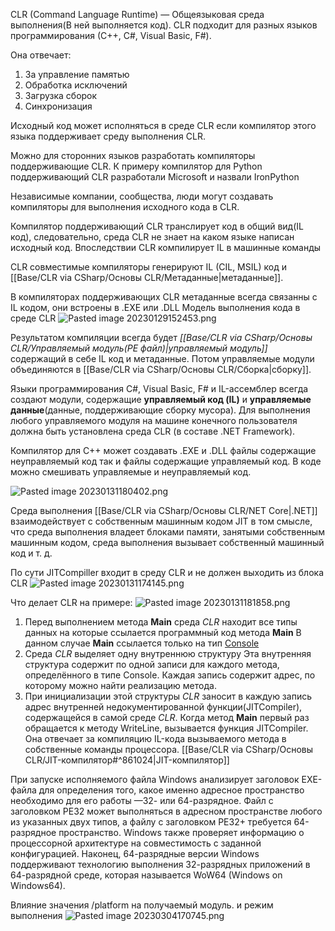 CLR (Command Language Runtime) — Общеязыковая среда выполнения(В ней выполняется код). CLR подходит для разных языков программирования (С++, С#, Visual Basic, F#).

Она отвечает:
1. За управление памятью
2. Обработка исключений
3. Загрузка сборок
4. Синхронизация

Исходный код может исполняться в среде CLR если компилятор этого языка поддерживает среду выполнения CLR. 

Можно для сторонних языков разработать компиляторы поддерживающие CLR. К примеру компилятор для Python поддерживающий CLR разработали Microsoft и назвали IronPython

Независимые компании, сообщества, люди могут создавать компиляторы для выполнения исходного кода в CLR.

Компилятор поддерживающий CLR транслирует код в общий вид(IL код), следовательно, среда CLR не знает на каком языке написан исходный код. Впоследствии CLR компилирует IL в машинные команды

CLR совместимые компиляторы генерируют IL (CIL, MSIL) код и [[Base/CLR via CSharp/Основы CLR/Метаданные\|метаданные]].

В компиляторах поддерживающих CLR метаданные всегда связанны с IL кодом, они встроены в .EXE или .DLL
Модель выполнения кода в среде CLR
![Pasted image 20230129152453.png](/img/user/Files/Image/Pasted%20image%2020230129152453.png)

Результатом компиляции всегда будет _[[Base/CLR via CSharp/Основы CLR/Управляемый модуль(PE файл)\|управляемый модуль]]_ содержащий в себе IL код и метаданные. Потом управляемые модули объединяются в [[Base/CLR via CSharp/Основы CLR/Cборка\|сборку]].

Языки программирования C#, Visual Basic, F# и IL-ассемблер всегда создают модули, содержащие **управляемый код (IL)** и **управляемые данные**(данные, поддерживающие сборку мусора). Для выполнения любого управляемого модуля на машине конечного пользователя должна быть установлена среда CLR (в составе .NET Framework).

Компилятор для C++ может создавать .EXE и .DLL файлы содержащие неуправляемый код так и файлы содержащие управляемый код. В коде можно смешивать управляемые и неуправляемый код.

![Pasted image 20230131180402.png](/img/user/Files/Image/Pasted%20image%2020230131180402.png)

Среда выполнения [[Base/CLR via CSharp/Основы CLR/NET Core\|.NET]] взаимодействует с собственным машинным кодом JIT в том смысле, что среда выполнения владеет блоками памяти, занятыми собственным машинным кодом, среда выполнения вызывает собственный машинный код и т. д.

По сути JITCompiller входит в среду CLR и не должен выходить из блока CLR
![Pasted image 20230131174145.png](/img/user/Files/Image/Pasted%20image%2020230131174145.png)


Что делает CLR на примере:
![Pasted image 20230131181858.png](/img/user/Files/Image/Pasted%20image%2020230131181858.png)


1. Перед выполнением метода **Main** среда _CLR_ находит все типы данных на которые ссылается программный код метода **Main**
В данном случае **Main** ссылается только на тип <u>Console</u>
2. Среда _CLR_ выделяет одну внутреннюю структуру
Эта внутренняя структура содержит по одной записи для каждого метода, определённого в типе Console.
Каждая запись содержит адрес, по которому можно найти реализацию метода. 
3. При инициализации этой структуры _CLR_ заносит в каждую запись адрес внутренней недокументированной функции(JITCompiler), содержащейся в самой среде _CLR_.
Когда метод **Main** первый раз обращается к методу WriteLine, вызывается функция JITCompiler. Она отвечает за компиляцию IL-кода вызываемого метода в собственные команды процессора.
[[Base/CLR via CSharp/Основы CLR/JIT-компилятор#^861024\|JIT-компилятор]]



При запуске исполняемого файла Windows анализирует заголовок EXE-файла для определения того, какое именно адресное пространство необходимо для его работы —32- или 64-разрядное. Файл с заголовком PE32 может выполняться в адресном пространстве любого из указанных двух типов, а файлу с заголовком PE32+ требуется 64-разрядное пространство. Windows также проверяет информацию о процессорной архитектуре на совместимость с заданной конфигурацией. Наконец, 64-разрядные версии Windows поддерживают технологию выполнения 32-разрядных приложений в 64-разрядной среде, которая называется WoW64 (Windows on Windows64).

Влияние значения /platform на получаемый модуль. и режим выполнения
![Pasted image 20230304170745.png](/img/user/Files/Image/Pasted%20image%2020230304170745.png)
